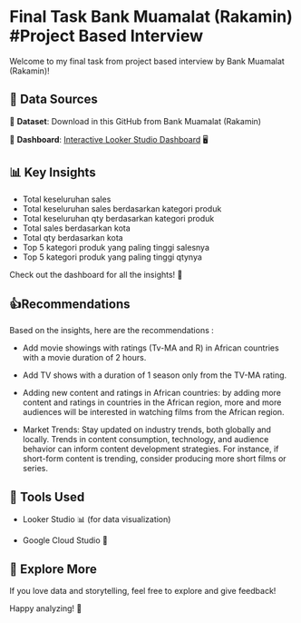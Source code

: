 # Final Task Bank Muamalat (Rakamin) #Project Based Interview
Welcome to my final task from project based interview by Bank Muamalat (Rakamin)! 

## 📂 Data Sources  

🔹 **Dataset**: Download in this GitHub from Bank Muamalat (Rakamin)  

🔹 **Dashboard**: [Interactive Looker Studio Dashboard](https://lookerstudio.google.com/reporting/9a0f1127-ff1a-4584-af7a-c89042f929b8) 🖥️  

## 📊 Key Insights  

- Total keseluruhan sales
- Total keseluruhan sales berdasarkan kategori produk
- Total keseluruhan qty berdasarkan kategori produk
- Total sales berdasarkan kota
- Total qty berdasarkan kota
- Top 5 kategori produk yang paling tinggi salesnya
- Top 5 kategori produk yang paling tinggi qtynya

Check out the dashboard for all the insights! 🎯  

## 👍Recommendations

Based on the insights, here are the recommendations :
- Add movie showings with ratings (Tv-MA and R) in African countries with a movie duration of 2 hours.
  
- Add TV shows with a duration of 1 season only from the TV-MA rating.
  
- Adding new content and ratings in African countries: by adding more content and ratings in countries in the African region, more and more audiences will be interested in watching films from the African region.
  
- Market Trends: Stay updated on industry trends, both globally and locally. Trends in content consumption, technology, and audience behavior can inform content development strategies. For instance, if short-form content is trending, consider producing more short films or series.

## 🚀 Tools Used   

- Looker Studio 📊 (for data visualization)  

- Google Cloud Studio 📑  

## 👀 Explore More  

If you love data and storytelling, feel free to explore and give feedback!  

Happy analyzing! 🎉  
